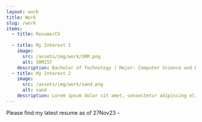 ```yaml
---
layout: work
title: Work
slug: /work
items:
  - title: Resume/CV
    
  - title: My Interest 1
    image:
      src: /assets/img/work/SRM.png
      alt: SRMIST
    description: Bachelor of Technology | Major: Computer Science and Engineering | GPA: 8.94/10.0 | 2017-2021
  - title: My Interest 2
    image:
      src: /assets/img/work/sand.png
      alt: sand
    description: Lorem ipsum dolor sit amet, consectetur adipiscing elit, sed do eiusmod tempor incididunt ut labore et dolore magna aliqua. Ut enim ad minim veniam, quis nostrud exercitation ullamco laboris nisi ut aliquip ex ea commodo consequat. Duis aute irure dolor in reprehenderit in voluptate velit esse cillum dolore eu fugiat nulla pariatur.
---
```

<p>
Please find my latest resume as of 27Nov23 - <a href="/assets/Vineet-Loyer-resume.pdf>
</p>
<br />
<br />

